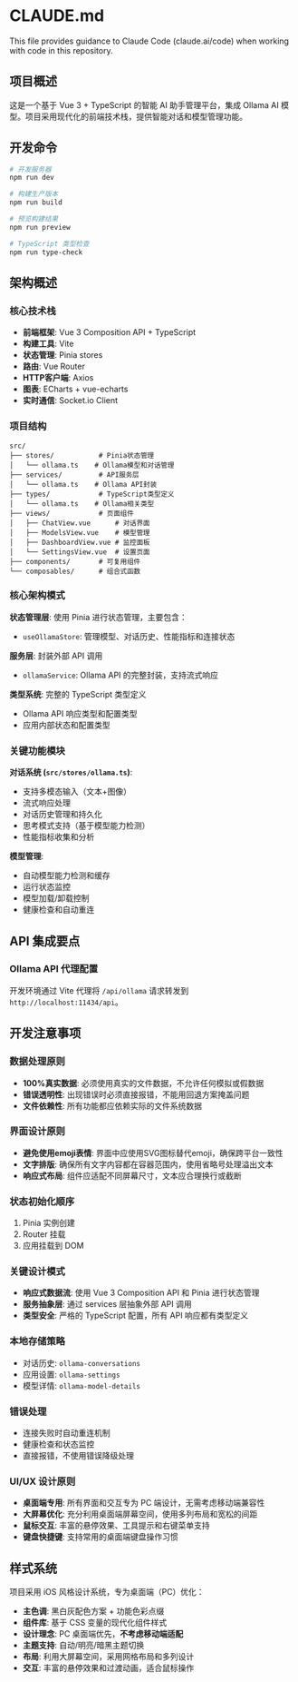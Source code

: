 # CLAUDE.md

This file provides guidance to Claude Code (claude.ai/code) when working with code in this repository.

## 项目概述

这是一个基于 Vue 3 + TypeScript 的智能 AI 助手管理平台，集成 Ollama AI 模型。项目采用现代化的前端技术栈，提供智能对话和模型管理功能。

## 开发命令

```bash
# 开发服务器
npm run dev

# 构建生产版本  
npm run build

# 预览构建结果
npm run preview

# TypeScript 类型检查
npm run type-check
```

## 架构概述

### 核心技术栈
- **前端框架**: Vue 3 Composition API + TypeScript
- **构建工具**: Vite
- **状态管理**: Pinia stores
- **路由**: Vue Router
- **HTTP客户端**: Axios
- **图表**: ECharts + vue-echarts
- **实时通信**: Socket.io Client

### 项目结构
```
src/
├── stores/           # Pinia状态管理
│   └── ollama.ts    # Ollama模型和对话管理
├── services/         # API服务层
│   └── ollama.ts    # Ollama API封装
├── types/            # TypeScript类型定义
│   └── ollama.ts    # Ollama相关类型
├── views/            # 页面组件
│   ├── ChatView.vue      # 对话界面
│   ├── ModelsView.vue    # 模型管理
│   ├── DashboardView.vue # 监控面板
│   └── SettingsView.vue  # 设置页面
├── components/       # 可复用组件
└── composables/      # 组合式函数
```

### 核心架构模式

**状态管理层**: 使用 Pinia 进行状态管理，主要包含：
- `useOllamaStore`: 管理模型、对话历史、性能指标和连接状态

**服务层**: 封装外部 API 调用
- `ollamaService`: Ollama API 的完整封装，支持流式响应

**类型系统**: 完整的 TypeScript 类型定义
- Ollama API 响应类型和配置类型
- 应用内部状态和配置类型

### 关键功能模块

**对话系统 (`src/stores/ollama.ts`)**:
- 支持多模态输入（文本+图像）
- 流式响应处理
- 对话历史管理和持久化
- 思考模式支持（基于模型能力检测）
- 性能指标收集和分析

**模型管理**:
- 自动模型能力检测和缓存
- 运行状态监控
- 模型加载/卸载控制
- 健康检查和自动重连

## API 集成要点

### Ollama API 代理配置
开发环境通过 Vite 代理将 `/api/ollama` 请求转发到 `http://localhost:11434/api`。


## 开发注意事项

### 数据处理原则
- **100%真实数据**: 必须使用真实的文件数据，不允许任何模拟或假数据
- **错误透明性**: 出现错误时必须直接报错，不能用回退方案掩盖问题
- **文件依赖性**: 所有功能都应依赖实际的文件系统数据

### 界面设计原则
- **避免使用emoji表情**: 界面中应使用SVG图标替代emoji，确保跨平台一致性
- **文字排版**: 确保所有文字内容都在容器范围内，使用省略号处理溢出文本
- **响应式布局**: 组件应适配不同屏幕尺寸，文本应合理换行或截断

### 状态初始化顺序
1. Pinia 实例创建
2. Router 挂载
3. 应用挂载到 DOM

### 关键设计模式
- **响应式数据流**: 使用 Vue 3 Composition API 和 Pinia 进行状态管理
- **服务抽象层**: 通过 services 层抽象外部 API 调用
- **类型安全**: 严格的 TypeScript 配置，所有 API 响应都有类型定义

### 本地存储策略
- 对话历史: `ollama-conversations`
- 应用设置: `ollama-settings`  
- 模型详情: `ollama-model-details`

### 错误处理
- 连接失败时自动重连机制
- 健康检查和状态监控
- 直接报错，不使用错误降级处理

### UI/UX 设计原则
- **桌面端专用**: 所有界面和交互专为 PC 端设计，无需考虑移动端兼容性
- **大屏幕优化**: 充分利用桌面端屏幕空间，使用多列布局和宽松的间距
- **鼠标交互**: 丰富的悬停效果、工具提示和右键菜单支持
- **键盘快捷键**: 支持常用的桌面端键盘操作习惯

## 样式系统

项目采用 iOS 风格设计系统，专为桌面端（PC）优化：
- **主色调**: 黑白灰配色方案 + 功能色彩点缀
- **组件库**: 基于 CSS 变量的现代化组件样式
- **设计理念**: PC 桌面端优先，**不考虑移动端适配**
- **主题支持**: 自动/明亮/暗黑主题切换
- **布局**: 利用大屏幕空间，采用网格布局和多列设计
- **交互**: 丰富的悬停效果和过渡动画，适合鼠标操作